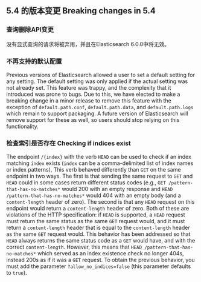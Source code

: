## 5.4 的版本变更 Breaking changes in 5.4

### 查询删除API变更

没有显式查询的请求将被弃用，并且在Elasticsearch 6.0.0中将无效。

### 不再支持的默认配置

Previous versions of Elasticsearch allowed a user to set a default setting for any setting. The default setting was only applied if the actual setting was not already set. This feature was trappy, and the complexity that it introduced was prone to bugs. Due to this, we have elected to make a breaking change in a minor release to remove this feature with the exception of `default.path.conf`, `default.path.data`, and `default.path.logs` which remain to support packaging. A future version of Elasticsearch will remove support for these as well, so users should stop relying on this functionality.

### 检查索引是否存在 Checking if indices exist

The endpoint `/{index}` with the verb `HEAD` can be used to check if an index matching `index` exists (`index` can be a comma-delimited list of index names or index patterns). This verb behaved differently than `GET` on the same endpoint in two ways. The first is that sending the same request to `GET` and `HEAD` could in some cases return different status codes (e.g., `GET /pattern-that-has-no-matches*` would 200 with an empty response and `HEAD /pattern-that-has-no-matches*` would 404 with an empty body (and a `content-length` header of zero). The second is that any `HEAD` request on this endpoint would return a `content-length` header of zero. Both of these are violations of the HTTP specification: if `HEAD` is supported, a `HEAD` request must return the same status as the same `GET` request would, and it must return a `content-length` header that is equal to the `content-length` header as the same `GET` request would. This behavior has been addressed so that `HEAD` always returns the same status code as a `GET` would have, and with the correct `content-length`. However, this means that `HEAD /pattern-that-has-no-matches*` which served as an index existence check no longer 404s, instead 200s as if it was a `GET` request. To obtain the previous behavior, you must add the parameter `?allow_no_indices=false` (this parameter defaults to `true`).
